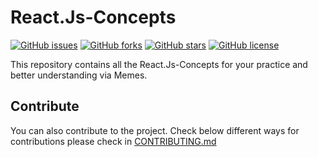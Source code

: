 # React.Js-Concepts

[![GitHub issues](https://img.shields.io/github/issues/Team69coders/React.Js-Concepts.svg)](https://github.com/Team69coders/React.Js-Concepts/issues) [![GitHub forks](https://img.shields.io/github/forks/Team69coders/React.Js-Concepts.svg)](https://github.com/Team69coders/React.Js-Concepts/network) [![GitHub stars](https://img.shields.io/github/stars/Team69coders/React.Js-Concepts.svg)](https://github.com/Team69coders/React.Js-Concepts/stargazers) [![GitHub license](https://img.shields.io/github/license/Team69coders/React.Js-Concepts.svg)](https://github.com/Team69coders/React.Js-Concepts/blob/master/LICENSE)

This repository contains all the React.Js-Concepts for your practice and better understanding via Memes.

## Contribute

You can also contribute to the project. Check below different ways for contributions please check in [CONTRIBUTING.md](https://github.com/Team69coders/React.Js-Concepts/blob/master/CONTRIBUTING.md)
